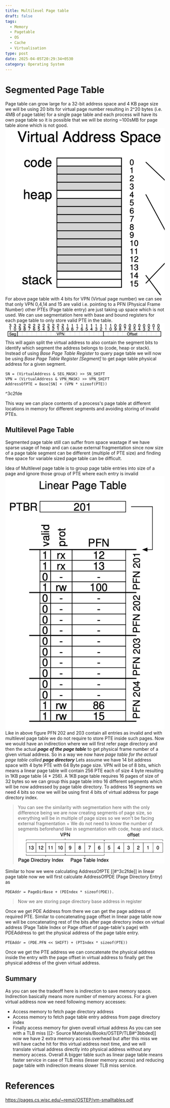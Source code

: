 ```yaml
---
title: Multilevel Page table
draft: false
tags:
  - Memory
  - Pagetable
  - OS
  - Cache
  - Virtualisation
type: post
date: 2025-04-05T20:29:34+0530
category: Operating System
---
```



# Segmented Page Table

Page table can grow large for a 32-bit address space and 4 KB page size we will be using 20 bits for virtual page number resulting in 2^20 bytes (i.e. 4MB of page table) for a single page table and each process will have its own page table so it is possible that we will be storing ~100sMB for page table alone which is not good.
![Pasted image 20241127093849.png](/media/pasted-image-20241127093849.png)
For above page table with 4 bits for VPN (Virtual page number) we can see that only VPN 0,4,14 and 15 are valid i.e. pointing to a PFN (Physical Frame Number) other PTEs (Page table entry) are just taking up space which is not used.
We can use segmentation here with base and bound registers for each page table to only store valid PTE in the table. 
![Pasted image 20241127094506.png](/media/pasted-image-20241127094506.png)
This will again split the virtual address to also contain the segment bits to identify which segment the address belongs to (code, heap or stack). Instead of using *Base Page Table Register* to query page table we will now be using *Base Page Table Register [Segment]* to get page table physical address for a given segment.
```
SN = (VirtualAddress & SEG_MASK) >> SN_SHIFT 
VPN = (VirtualAddress & VPN_MASK) >> VPN_SHIFT 
AddressOfPTE = Base[SN] + (VPN * sizeof(PTE))
```

^3c2fde

This way we can place contents of a process's page table at different locations in memory for different segments and avoiding storing of invalid PTEs.

## Multilevel Page Table

Segmented page table still can suffer from space wastage if we have sparse usage of heap and can cause external fragmentation since now size of a page table segment can be different (multiple of PTE size) and finding free space for variable sized page table can be difficult.

Idea of Multilevel page table is to group page table entries into size of a page and ignore those group of PTE where each entry is invalid
![Pasted image 20241127095816.png](/media/pasted-image-20241127095816.png)
Like in above figure PFN 202 and 203 contain all entries as invalid and with multilevel page table we do not require to store PTE inside such pages.
Now we would have an indirection where we will first refer page directory and then the actual ***page of the page table*** to get physical frame number of a given virtual address. So in a way we now have *page table for the actual page table called **page directory***
Lets assume we have 14 bit address space with 4 byte PTE with 64 Byte page size. VPN will be of 8 bits, which means a linear page table will contain  256 PTE each of size 4 byte resulting in 1KB page table (4 * 256). A 1KB page table requires 16 pages of size of 32 bytes so we can group this page table intro 16 different segments which will be now addressed by page table directory.
To address 16 segments we need 4 bits so now we will be using first 4 bits of virtual address for page directory index.
> You can see the similarity with segmentation here with the only difference being we are now creating segments of page size, so everything will be in multiple of page sizes so we won't be facing external fragmentation + We do not need to know the number of segments beforehand like in segmentation with code, heap and stack.
![Pasted image 20241127101956.png](/media/pasted-image-20241127101956.png)

Similar to how we were calculating AddressOfPTE [[#^3c2fde]] in linear page table now we will first calculate AddressOfPDE (Page Directory Entry) as 
```
PDEAddr = PageDirBase + (PDIndex * sizeof(PDE)).
```
> Now we are storing page directory base address in register

Once we get PDE Address from there we can get the page address of required PTE.  Similar to concatenating page offset in linear page table now we will be concatenating rest of the bits after page directory index on virtual address (Page Table Index or Page offset of page-table's  page) with PDEAddress to get the physical address of the page table entry.
```
PTEAddr = (PDE.PFN << SHIFT) + (PTIndex * sizeof(PTE))
```

Once we get the PTE address we can concatenate the physical address inside the entry with the page offset in virtual address to finally get the physical address of the given virtual address.

## Summary

As you can see the tradeoff here is indirection to save memory space. Indirection basically means more number of memory access. For a given virtual address now we need following memory accesses:
- Access memory to fetch page directory address
- Access memory to fetch page table entry address from page directory index
- Finally access memory for given overall virtual address
As you can see with a TLB miss [[2- Source Materials/Books/OSTEP/TLB#^3bbded]] now we have 2 extra memory access overhead but after this miss we will have cache hit for this virtual address next time, and we will translate virtual address directly into physical address without any memory access.
Overall A bigger table such as linear page table means faster service in case of TLB miss (lesser memory access) and reducing page table with indirection means slower TLB miss service.
# References
https://pages.cs.wisc.edu/~remzi/OSTEP/vm-smalltables.pdf

